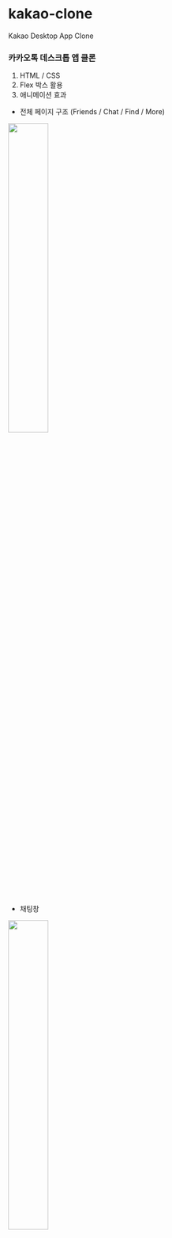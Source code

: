 # kakao-clone
 
Kakao Desktop App Clone

### 카카오톡 데스크톱 앱 클론 
1. HTML / CSS
2. Flex 박스 활용
3. 애니메이션 효과


* 전체 페이지 구조
(Friends / Chat / Find / More)

<img src="https://user-images.githubusercontent.com/43735576/85988443-f9776b80-ba29-11ea-960e-3e5e2cf77159.gif" width="40%" height="40%" />

* 채팅창

<img src="https://user-images.githubusercontent.com/43735576/85987703-f3cd5600-ba28-11ea-8ac1-95e0dad54924.gif" width="40%" height="40%" />
